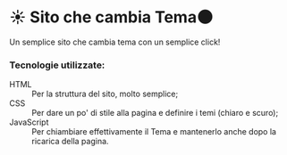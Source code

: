 # :sunny: Sito che cambia Tema:new_moon:

Un semplice sito che cambia tema con un semplice click!

<!-- Check Out: [Mitch D. Lincoln](http://mitchdlincoln.tech/) -->

### Tecnologie utilizzate:

<dl>
  <dt>HTML</dt>
  <dd>Per la struttura del sito, molto semplice;</dd>

  <dt>CSS</dt>
  <dd>Per dare un po' di stile alla pagina e definire i temi (chiaro e scuro);</dd>
  
  <dt>JavaScript</dt>
  <dd>Per chiambiare effettivamente il Tema e mantenerlo anche dopo la ricarica della pagina.</dd>
</dl>